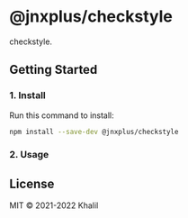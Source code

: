 # @jnxplus/checkstyle

checkstyle.

## Getting Started

### 1. Install

Run this command to install:

```bash
npm install --save-dev @jnxplus/checkstyle
```

### 2. Usage

## License

MIT © 2021-2022 Khalil
